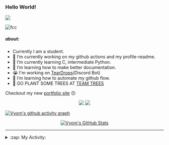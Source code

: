 ### Hello World!

![](test.svg)


![fcc](https://freecodecamp.org/learn)

##### about:
- Currently I am a student.
- 🔭 I’m currently working on my github actions and my profile-readme. 
- 🌱 I’m currently learning C, intermediate Python.
- 🌱 I’m learning how to make better documentation.
- 😭 I'm working on [TearDrops](https://github.com/Vyvy-vi/TearDrops)(Discord Bot)
- 🌱 I’m learning how to automate my github flow.
- 🌱 GO PLANT SOME TREES AT [TEAM TREES](https://teamtrees.org/)

Checkout my new [portfolio site](https://vyvy-vi.github.io/portfolio) 🙃

<p align="center">
  <a href="https://twitter.com/Vyvy_viM"><img target="_blank" src="https://img.shields.io/badge/twitter%20@Vyvy_viM-0D95E8?style=for-the-badge&logo=twitter&logoColor=white"/></a> 
  <a href="https://vyvy-vi.github.io/portfolio"><img target="_blank" src="https://img.shields.io/badge/-I%27m_craving_for_open_source-green?style=for-the-badge&logo=github&logoColor=black"/></a> 
</p>

[![Vyom's github activity graph](https://activity-graph.herokuapp.com/graph?username=Vyvy-vi)](https://github.com/ashutosh00710/github-readme-activity-graph)

<p align="center">
<a href="https://github.com/Vyvy-vi/Vyvy-vi">
  <img src="https://profile-readme-git-master.vyvy-vi.vercel.app/api?username=Vyvy-vi&show_icons=true&line_height=27&count_private=true&title_color=ffffff&text_color=c9cacc&icon_color=2bbc8a&bg_color=1d1f21" alt="Vyom's GitHub Stats" />
</a>
</p>


---
<details>
  <summary>:zap: My Activity:</summary>
  
<!--START_SECTION:waka-->
**I'm an Early 🐤** 

```text
🌞 Morning    7 commits      █████░░░░░░░░░░░░░░░░░░░░   20.59% 
🌆 Daytime    12 commits     ████████░░░░░░░░░░░░░░░░░   35.29% 
🌃 Evening    2 commits      █░░░░░░░░░░░░░░░░░░░░░░░░   5.88% 
🌙 Night      13 commits     █████████░░░░░░░░░░░░░░░░   38.24%

```
📅 **I'm Most Productive on Monday** 

```text
Monday       18 commits     █████████████░░░░░░░░░░░░   52.94% 
Tuesday      3 commits      ██░░░░░░░░░░░░░░░░░░░░░░░   8.82% 
Wednesday    1 commits      ░░░░░░░░░░░░░░░░░░░░░░░░░   2.94% 
Thursday     0 commits      ░░░░░░░░░░░░░░░░░░░░░░░░░   0.0% 
Friday       1 commits      ░░░░░░░░░░░░░░░░░░░░░░░░░   2.94% 
Saturday     4 commits      ███░░░░░░░░░░░░░░░░░░░░░░   11.76% 
Sunday       7 commits      █████░░░░░░░░░░░░░░░░░░░░   20.59%

```


📊 **This Week I Spent My Time On** 

```text
🔥 Editors: 
Vim                      11 hrs 35 mins      ████████████████████████░   99.22% 
CLion                    5 mins              ░░░░░░░░░░░░░░░░░░░░░░░░░   0.78%

🐱‍💻 Projects: 
dev-quotes-api           5 hrs 18 mins       ███████████░░░░░░░░░░░░░░   45.34% 
vyvy-meme-pages          2 hrs 48 mins       ██████░░░░░░░░░░░░░░░░░░░   23.95% 
Unknown Project          2 hrs 19 mins       █████░░░░░░░░░░░░░░░░░░░░   19.88% 
time-hook                29 mins             █░░░░░░░░░░░░░░░░░░░░░░░░   4.25% 
EddieBot                 29 mins             █░░░░░░░░░░░░░░░░░░░░░░░░   4.23%

```


<!--END_SECTION:waka-->
</details>
